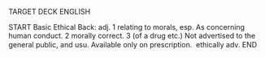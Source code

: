 TARGET DECK
ENGLISH

START
Basic
Ethical
Back: adj. 1 relating to morals, esp. As concerning human conduct. 2 morally correct. 3 (of a drug etc.) Not advertised to the general public, and usu. Available only on prescription.  ethically adv.
END

